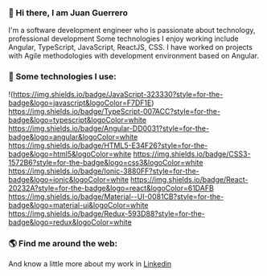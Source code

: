 ### 👋 Hi there, I am Juan Guerrero

I'm a software development engineer who is passionate about technology, professional development Some technologies I enjoy working include Angular, TypeScript, JavaScript, ReactJS,  CSS. I have worked on projects with Agile methodologies with development environment based on Angular.

### 🎯   Some technologies I use:

!(https://img.shields.io/badge/JavaScript-323330?style=for-the-badge&logo=javascript&logoColor=F7DF1E) 	https://img.shields.io/badge/TypeScript-007ACC?style=for-the-badge&logo=typescript&logoColor=white 	https://img.shields.io/badge/Angular-DD0031?style=for-the-badge&logo=angular&logoColor=white https://img.shields.io/badge/HTML5-E34F26?style=for-the-badge&logo=html5&logoColor=white https://img.shields.io/badge/CSS3-1572B6?style=for-the-badge&logo=css3&logoColor=white https://img.shields.io/badge/Ionic-3880FF?style=for-the-badge&logo=ionic&logoColor=white 	https://img.shields.io/badge/React-20232A?style=for-the-badge&logo=react&logoColor=61DAFB https://img.shields.io/badge/Material--UI-0081CB?style=for-the-badge&logo=material-ui&logoColor=white https://img.shields.io/badge/Redux-593D88?style=for-the-badge&logo=redux&logoColor=white

### 🌎   Find me around the web:

And know a little more about my work in [Linkedin](https://www.linkedin.com/in/juan-camilo-guerrero-gonz%C3%A1lez-8a885517b/)

<!--
**jcamilog/jcamilog** is a ✨ _special_ ✨ repository because its `README.md` (this file) appears on your GitHub profile.

Here are some ideas to get you started:

- 🔭 I’m currently working on ...
- 🌱 I’m currently learning ...
- 👯 I’m looking to collaborate on ...
- 🤔 I’m looking for help with ...
- 💬 Ask me about ...
- 📫 How to reach me: ...
- 😄 Pronouns: ...
- ⚡ Fun fact: ...
-->
